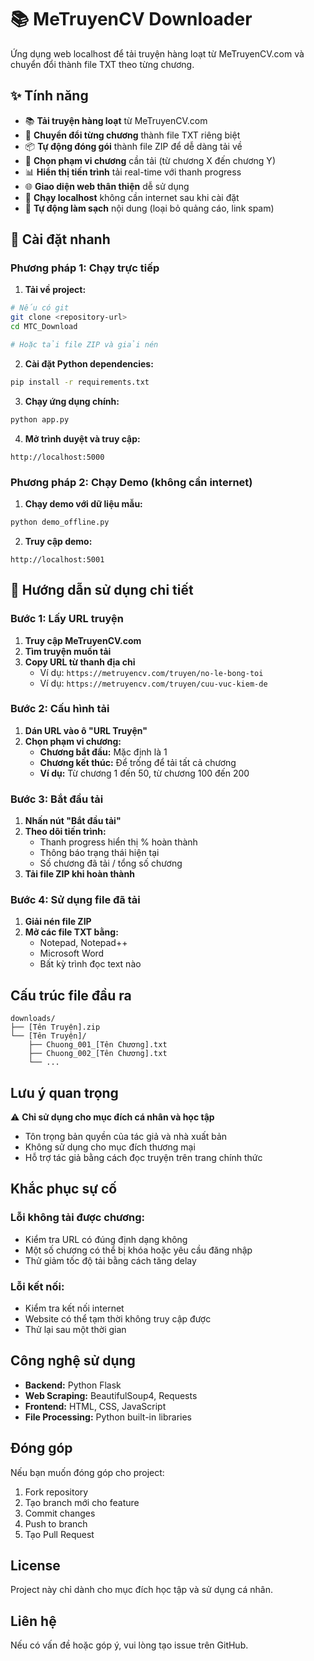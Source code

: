 # 📚 MeTruyenCV Downloader

Ứng dụng web localhost để tải truyện hàng loạt từ MeTruyenCV.com và chuyển đổi thành file TXT theo từng chương.

## ✨ Tính năng

- 📚 **Tải truyện hàng loạt** từ MeTruyenCV.com
- 📖 **Chuyển đổi từng chương** thành file TXT riêng biệt
- 📦 **Tự động đóng gói** thành file ZIP để dễ dàng tải về
- 🎯 **Chọn phạm vi chương** cần tải (từ chương X đến chương Y)
- 📊 **Hiển thị tiến trình** tải real-time với thanh progress
- 🌐 **Giao diện web thân thiện** dễ sử dụng
- 🚀 **Chạy localhost** không cần internet sau khi cài đặt
- 🔄 **Tự động làm sạch** nội dung (loại bỏ quảng cáo, link spam)

## 🚀 Cài đặt nhanh

### Phương pháp 1: Chạy trực tiếp

1. **Tải về project:**
```bash
# Nếu có git
git clone <repository-url>
cd MTC_Download

# Hoặc tải file ZIP và giải nén
```

2. **Cài đặt Python dependencies:**
```bash
pip install -r requirements.txt
```

3. **Chạy ứng dụng chính:**
```bash
python app.py
```

4. **Mở trình duyệt và truy cập:**
```
http://localhost:5000
```

### Phương pháp 2: Chạy Demo (không cần internet)

1. **Chạy demo với dữ liệu mẫu:**
```bash
python demo_offline.py
```

2. **Truy cập demo:**
```
http://localhost:5001
```

## 📖 Hướng dẫn sử dụng chi tiết

### Bước 1: Lấy URL truyện
1. **Truy cập MeTruyenCV.com**
2. **Tìm truyện muốn tải**
3. **Copy URL từ thanh địa chỉ**
   - Ví dụ: `https://metruyencv.com/truyen/no-le-bong-toi`
   - Ví dụ: `https://metruyencv.com/truyen/cuu-vuc-kiem-de`

### Bước 2: Cấu hình tải
1. **Dán URL vào ô "URL Truyện"**
2. **Chọn phạm vi chương:**
   - **Chương bắt đầu:** Mặc định là 1
   - **Chương kết thúc:** Để trống để tải tất cả chương
   - **Ví dụ:** Từ chương 1 đến 50, từ chương 100 đến 200

### Bước 3: Bắt đầu tải
1. **Nhấn nút "Bắt đầu tải"**
2. **Theo dõi tiến trình:**
   - Thanh progress hiển thị % hoàn thành
   - Thông báo trạng thái hiện tại
   - Số chương đã tải / tổng số chương
3. **Tải file ZIP khi hoàn thành**

### Bước 4: Sử dụng file đã tải
1. **Giải nén file ZIP**
2. **Mở các file TXT bằng:**
   - Notepad, Notepad++
   - Microsoft Word
   - Bất kỳ trình đọc text nào

## Cấu trúc file đầu ra

```
downloads/
├── [Tên Truyện].zip
└── [Tên Truyện]/
    ├── Chuong_001_[Tên Chương].txt
    ├── Chuong_002_[Tên Chương].txt
    └── ...
```

## Lưu ý quan trọng

⚠️ **Chỉ sử dụng cho mục đích cá nhân và học tập**

- Tôn trọng bản quyền của tác giả và nhà xuất bản
- Không sử dụng cho mục đích thương mại
- Hỗ trợ tác giả bằng cách đọc truyện trên trang chính thức

## Khắc phục sự cố

### Lỗi không tải được chương:
- Kiểm tra URL có đúng định dạng không
- Một số chương có thể bị khóa hoặc yêu cầu đăng nhập
- Thử giảm tốc độ tải bằng cách tăng delay

### Lỗi kết nối:
- Kiểm tra kết nối internet
- Website có thể tạm thời không truy cập được
- Thử lại sau một thời gian

## Công nghệ sử dụng

- **Backend:** Python Flask
- **Web Scraping:** BeautifulSoup4, Requests
- **Frontend:** HTML, CSS, JavaScript
- **File Processing:** Python built-in libraries

## Đóng góp

Nếu bạn muốn đóng góp cho project:

1. Fork repository
2. Tạo branch mới cho feature
3. Commit changes
4. Push to branch
5. Tạo Pull Request

## License

Project này chỉ dành cho mục đích học tập và sử dụng cá nhân.

## Liên hệ

Nếu có vấn đề hoặc góp ý, vui lòng tạo issue trên GitHub.

